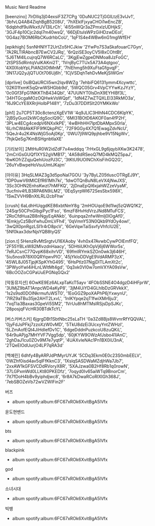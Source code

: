 Music Nerd Readme

[beenzino] 7IrDIIq3j04exsiF3Z7CPg
'0DuNUC2TjGGILtzE3vlJv1',
'3bfvLQ4AB4ZiqhBgB5208U',
'7hXEklFjxyaCHOi1wEncZB',
'6dqbhdf9uWkxtUV13lLrCh',
'4I55nWQr3aZPmxlzUDHjkS',
'3GJF4p10Cjc2dqI7m40wsQ',
'66DjEtulsWPzGiHDzwDEoI',
'0G4az7BOM6RbCKudrhbCoU',
'1qF1S4e4WBw6nG1mglWfEH'

[epikhigh] 5snNHNlYT2UrtZo5HCJkiw
'2YwPo7S3aSkafouarC7Gyn',
'7A2RLTIRAbncB7EwCV2JRq',
'6rQziSE3oyCV5I8xCOhtBt',
'5J6TM4lLcujrqQ7W6RCaLC',
'3KgjEwZgpeDNMoa8JzFoGC',
'2tSPS5dRintqVulKAKni2T',
'1VnjByC7TUx5A73A4qtgoo',
'4X0IXobYpLPiAN2ilOtMnM',
'7hlEhmg5h9XuFtaGfgvqjF',
'3N17JQ2yJjQTUOt706Uj6h',
'1CjVSDqhTehDvMeKjSIWGm'

[dprlive] 0siBQaURCli5wn2lqv8WZg
'7ehbiFQ6131ymm4Xcywttc',
'02K01fxmK5qQrwWSHGbb9d',
'5WQC05Grv4VpCYYwKzJYzY',
'0c0Gf3FpG1NKKThB434Qbl',
'47UUNYT0lsDnX9EYHIBf3L',
'34HTGcgaMOzOQHwkVsWQpf',
'1dN4Z7wZTQXLEl33RkMO3a',
'16J9CcYE8XRrjHolbP148Y',
'7zDu3l7DDlfSlt20YMKkWo'

[ph1] 2u7CP5T30c8ctenzXgEV1W
'4q9JLlC3HIhN4CDC6KlpYK',
'2jBSyGuol2kWCdgSoclQ9C',
'6MI31BOtD6AKOF0an4fP2H',
'3PLw4ECg4cedpV6NXxIkPE',
'4wBHhHH7lptDbAMpxS0rla',
'6LrhCWdAkKFIF9fKQkpPlC',
'72F9GGy4X7Q1EwagZdvNcU',
'5QeJr4u2K4NsWjG5oAj0Kp',
'0WU7j9WQ9pjhbe9V15NgWv',
'7hjkQeSg7KmBSHgnbtlaXE'

[기리보이] 2MtHuR0W2idZdF7x4wddqq
'7rHxGL9g6jqybXKw3K2478',
'2mCriGsGUQf1XYS2gVMB17',
'4A58dRSeoQ7MD4kMQZ5paJ',
'6wKOfrZZqjuQehiUozPJ3C',
'3tKtU9UOlNChXisFihGQ2G',
'26uYvBwpeHoVsuUmtJKajm'

[아이유] 3HqSLMAZ3g3d5poNaI7GOU
'3y7ByLZ05tluscOTRgEJ9Y',
'1DP0uwV6tMlCEfR61Mh7ki',
'1dwOTQnBuN8LeVX4jNwJXS',
'3Sc3OHN2EnhsKwzt7hMFKQ',
'2jDnaEpQI6xjahWZzeVyaM',
'3ucfniv4fLB3RPA6N9iLM2',
'0EqSyrpWl672SesSbx598X',
'1SwZVVH9BnXtLRLi2cbFhw'

[crush] 6aLdhHUqgdKE86xbtNmY8g
'2mHOUqoE9d1Iwj5zQWQ1K2',
'24Sqr50CPnGIbgiPyc1Fso',
'6mzF8HvHdVrzJNd8M1uFCS',
'2RoCfdHua2B8nNgyEqANkb',
'6uinpqa2nfwWmlj0lOgAf0',
'1EmkjyCz5BoYwhuDmLVFh4',
'0qVmnY53N0Qkb9YdOy4owI',
'3wQX0pnRgzLSI1r4rD8pcV',
'6GeVqwTaiSsvfyVhfclU2E',
'5Nf0kax3dsrNjsYQB8tyQS'

[zion.t] 5HenzRvMtSrgtvU16XAoby
'4vh0x47AvwbCywPOlEmfFQ',
'2F55YBLxW82MIvzdnHaacy',
'5DHtiiUKhOpVj6j6WWor5s',
'7eRJCsnC77QvpK68xihrVD',
'69fmlRYmkSZOn0wk3j646H',
'5iu5nos978Xl0QRYqwvPIO',
'45jYkloDDVgE9VdARMP3zX',
'45WL8J05TjpjKSpKYhG495',
'6HsPtlz07NgjDlTLAmXt2c',
'3PWyoYwI4iHLnLWltMt4gd',
'0q3xk0VI0w7omVXYA09sVw',
'6BcOOZoCGPaUuEPGNqGQx2'

[악동뮤지션] 6OwKE9Ez6ALxpTaKcT5ayv
'4FObSSNE4O4dgzD4iHFprW',
'3UMjZ9bAT1AnpcWD4aKyP8',
'3jM4UiYD4GLhlbDzGRVkkX',
'1s2s9sd0DOINkrmufuWST0',
'1EoGGZ9poXAPhP6jYxwynU',
'7IRZ9aTBu35je2AHT2LxvL',
'1nlKYpqe2qT1fwiXMr6ju3',
'7xqTIa3Baxas3GpeVi5SM2',
'1VrUu8hMTMslRSjsDpSJKc',
'28posjqFVcHR30BTdkTcYL'

[버스커버스커] 6jgrgDBt1SbtNbc25sLaTH
'0a3Zd8Bjs8WvnrRfYQQVAL',
'0jyFdJsPFkj7zzoXzW0vMD',
'5TkU8dzEi3UcxyYntZWHzI',
'5LZmAofEQt4JiHdIefDv1C',
'6dgeDddnPuzkcoU8zuQKiL',
'64r9uAPjg7MHYVF7Vgg5dp',
'60jKYW9OWzAfJsbo41lAnC',
'2ghDaJ1cu0ZOv9M7e7yqtP',
'4UAXvIeNAc1Pn1BX0iU3nA',
'2TQeEIOdUurjO4LP7qRA3d'

[백예린] 6dhfy4ByARPJdPtMyrUYJK
'5CDq3Ekm0E0c23S0mbEELV',
'0WZhf0isd4av5qlFfKknC3',
'1XslqSASDWaMZdjhWa7Jb7',
'2xxAW1kGFSVCDdRVoryX8R',
'5XAJzwa0B2Hf8Rb1q0rowN',
'37LGPxmWd0LLKt80PKEDfz',
'7oqyd0Iv65aiWTq9BnorCm',
'7it7fDoH4bBv9yiphdjwc8',
'6r8A7kDwaRCoRlXIGh368J',
'7ebSBOZeVb72wVZWIFin2F'



버즈
- album spotify:album:6FC67xROk6XvitBgA5lVfx

윤도현밴드
- album spotify:album:6FC67xROk6XvitBgA5lVfx

bts
- album spotify:album:6FC67xROk6XvitBgA5lVfx

blackpink
- album spotify:album:6FC67xROk6XvitBgA5lVfx

god
- album spotify:album:6FC67xROk6XvitBgA5lVfx

소녀시대
- album spotify:album:6FC67xROk6XvitBgA5lVfx

빅뱅
- album spotify:album:6FC67xROk6XvitBgA5lVfx